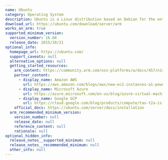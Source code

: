 ```yaml
---
name: Ubuntu
category: Operating System
description: Ubuntu is a Linux distribution based on Debian for the enterprise server, desktop, cloud, and IoT.
download_url: https://ubuntu.com/download/server/arm
works_on_arm: true
supported_minimum_version:
  version_number: 16.04
  release_date: 2015/10/21
optional_info:
  homepage_url: https://ubuntu.com/
  support_caveats: null
  alternative_options: null
  getting_started_resources:
    arm_content: https://community.arm.com/oss-platforms/w/docs/457/n1sdp-getting-started-guide
    partner_content:
      - display_name: Amazon AWS
        url: https://aws.amazon.com/blogs/aws/new-ec2-instances-a1-powered-by-arm-based-aws-graviton-processors/
      - display_name: Microsoft Azure
        url: https://azure.microsoft.com/en-us/blog/azure-virtual-machines-with-ampere-altra-arm-based-processors-generally-available
      - display_name: Google GCP
        url: https://cloud.google.com/blog/products/compute/tau-t2a-is-first-compute-engine-vm-on-an-arm-chip
    official_docs: https://ubuntu.com/server/docs/installation
  arm_recommended_minimum_version:
    version_number: null
    release_date: null
    reference_content: null
    rationale: null
optional_hidden_info:
  release_notes__supported_minimum: null
  release_notes__recommended_minimum: null
  other_info: null
---
```

